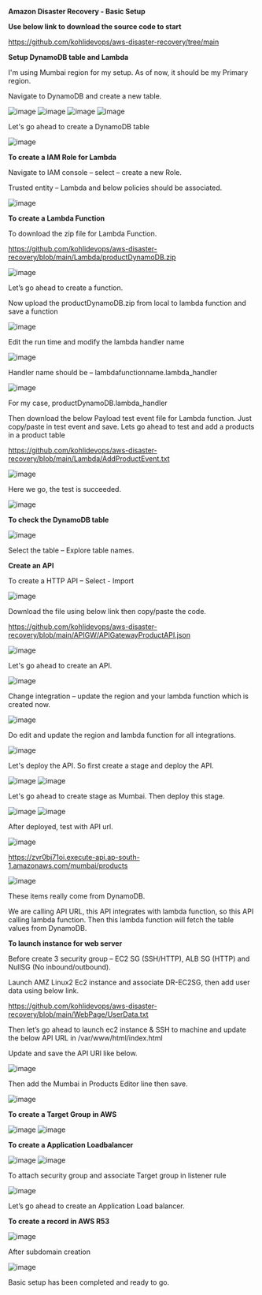 **Amazon Disaster Recovery - Basic Setup**

**Use below link to download the source code to start**

https://github.com/kohlidevops/aws-disaster-recovery/tree/main

**Setup DynamoDB table and Lambda**

I'm using Mumbai region for my setup. As of now, it should be my Primary region.

Navigate to DynamoDB and create a new table.

![image](https://github.com/kohlidevops/aws-disaster-recovery/assets/100069489/968c619f-2131-4131-acda-50fdea14ed3e)
![image](https://github.com/kohlidevops/aws-disaster-recovery/assets/100069489/7257cf9e-fb87-4f64-b3e5-a5550067a111)
![image](https://github.com/kohlidevops/aws-disaster-recovery/assets/100069489/af11c35e-fdb3-4688-a5f2-3e894759b8c6)
![image](https://github.com/kohlidevops/aws-disaster-recovery/assets/100069489/974c370b-6149-478d-b67a-2acfec1b525a)

Let's go ahead to create a DynamoDB table

![image](https://github.com/kohlidevops/aws-disaster-recovery/assets/100069489/433420a2-f514-4e0d-af69-7adf1e54bdfe)

**To create a IAM Role for Lambda**

Navigate to IAM console – select – create a new Role.

Trusted entity – Lambda and below policies should be associated.

![image](https://github.com/kohlidevops/aws-disaster-recovery/assets/100069489/fbb4d5d2-72f4-442e-a1af-4f14433e0a13)

**To create a Lambda Function**

To download the zip file for Lambda Function.

https://github.com/kohlidevops/aws-disaster-recovery/blob/main/Lambda/productDynamoDB.zip

![image](https://github.com/kohlidevops/aws-disaster-recovery/assets/100069489/d8b344a0-b517-4c8b-89b6-0b770d913f71)

Let’s go ahead to create a function.

Now upload the productDynamoDB.zip from local to lambda function and save a function

![image](https://github.com/kohlidevops/aws-disaster-recovery/assets/100069489/b903d236-f4d3-4ff2-9967-7809beffc242)

Edit the run time and modify the lambda handler name

![image](https://github.com/kohlidevops/aws-disaster-recovery/assets/100069489/9ebb2b68-225a-4bd4-9ef6-c1a763a0e142)

Handler name should be – lambdafunctionname.lambda_handler

![image](https://github.com/kohlidevops/aws-disaster-recovery/assets/100069489/de2f7232-f772-4b4c-802f-64fa20f53803)

For my case, productDynamoDB.lambda_handler

Then download the below Payload test event file for Lambda function. Just copy/paste in test event and save. Lets go ahead to test and add a products in a product table

https://github.com/kohlidevops/aws-disaster-recovery/blob/main/Lambda/AddProductEvent.txt

![image](https://github.com/kohlidevops/aws-disaster-recovery/assets/100069489/3d63e0fa-f997-4d7c-915c-03ab47905dc8)

Here we go, the test is succeeded.

![image](https://github.com/kohlidevops/aws-disaster-recovery/assets/100069489/8532f4b9-3a7b-4758-b917-bef927e7f393)

**To check the DynamoDB table**

![image](https://github.com/kohlidevops/aws-disaster-recovery/assets/100069489/25b0d1bf-2a79-4912-892a-4d84c4b1bc9e)

Select the table – Explore table names.

**Create an API**

To create a HTTP API – Select - Import

![image](https://github.com/kohlidevops/aws-disaster-recovery/assets/100069489/4a579294-c3bd-4cfa-aa7c-6d63d2e85df0)

Download the file using below link then copy/paste the code.

https://github.com/kohlidevops/aws-disaster-recovery/blob/main/APIGW/APIGatewayProductAPI.json

![image](https://github.com/kohlidevops/aws-disaster-recovery/assets/100069489/af8b9a1d-8f4f-48f7-9a91-8b1c78ba3954)

Let's go ahead to create an API.

![image](https://github.com/kohlidevops/aws-disaster-recovery/assets/100069489/446bdd61-42c9-4251-b404-f9dbcbc84bea)

Change integration – update the region and your lambda function which is created now.

![image](https://github.com/kohlidevops/aws-disaster-recovery/assets/100069489/45c75bb7-9c5d-4b51-a9c3-9da8a3237a51)

Do edit and update the region and lambda function for all integrations.

![image](https://github.com/kohlidevops/aws-disaster-recovery/assets/100069489/4523f60f-383b-4d89-bf16-9d6783241ad8)

Let's deploy the API. So first create a stage and deploy the API.

![image](https://github.com/kohlidevops/aws-disaster-recovery/assets/100069489/4c5c3ecb-d311-41cb-84fa-409845795926)
![image](https://github.com/kohlidevops/aws-disaster-recovery/assets/100069489/b4e317b4-4fd0-4938-8a51-6dbcd50b6249)

Let's go ahead to create stage as Mumbai. Then deploy this stage.

![image](https://github.com/kohlidevops/aws-disaster-recovery/assets/100069489/73c91518-5fca-4cfe-9887-0f6622705887)
![image](https://github.com/kohlidevops/aws-disaster-recovery/assets/100069489/c1332d53-7ca4-4059-b712-7a4a99b681d3)

After deployed, test with API url.

![image](https://github.com/kohlidevops/aws-disaster-recovery/assets/100069489/de7d1ff9-a325-4072-8744-24ec744503c8)

https://zvr0bj71oi.execute-api.ap-south-1.amazonaws.com/mumbai/products

![image](https://github.com/kohlidevops/aws-disaster-recovery/assets/100069489/29d2c944-3b30-4c23-a7f7-96e3790475e8)

These items really come from DynamoDB.

We are calling API URL, this API integrates with lambda function, so this API calling lambda function. Then this lambda function will fetch the table values from DynamoDB.

**To launch instance for web server**

Before create 3 security group – EC2 SG (SSH/HTTP), ALB SG (HTTP) and NullSG (No inbound/outbound).

Launch AMZ Linux2 Ec2 instance and associate DR-EC2SG, then add user data using below link.

https://github.com/kohlidevops/aws-disaster-recovery/blob/main/WebPage/UserData.txt

Then let’s go ahead to launch ec2 instance & SSH to machine and update the below API URL in /var/www/html/index.html

Update and save the API URl like below.

 ![image](https://github.com/kohlidevops/aws-disaster-recovery/assets/100069489/ed2f5019-13a8-407a-b7cb-89f1fb569a37)

 Then add the Mumbai in Products Editor line then save.

 ![image](https://github.com/kohlidevops/aws-disaster-recovery/assets/100069489/4efb407b-101c-46fe-919d-f48d11e17d0a)

**To create a Target Group in AWS**

![image](https://github.com/kohlidevops/aws-disaster-recovery/assets/100069489/09e8eae7-fb01-4672-86d6-b22e553d60eb)
![image](https://github.com/kohlidevops/aws-disaster-recovery/assets/100069489/84c5a5ca-6837-4966-8df7-ad2c7985be2d)

**To create a Application Loadbalancer**

![image](https://github.com/kohlidevops/aws-disaster-recovery/assets/100069489/d32be115-7727-41d3-a122-bc270045e1b5)
![image](https://github.com/kohlidevops/aws-disaster-recovery/assets/100069489/f9eb9fe9-0bb1-4e9e-b003-10f2e7e2c55a)

To attach security group and associate Target group in listener rule

![image](https://github.com/kohlidevops/aws-disaster-recovery/assets/100069489/f34df79b-59b6-4bf2-b7f5-65cf3c34f3ab)

Let’s go ahead to create an Application Load balancer.

**To create a record in AWS R53**

![image](https://github.com/kohlidevops/aws-disaster-recovery/assets/100069489/381adb76-2e07-44e7-abaa-72504c762bfd)

After subdomain creation

![image](https://github.com/kohlidevops/aws-disaster-recovery/assets/100069489/da95b828-4065-4b50-acc1-ed9899ec5d02)

Basic setup has been completed and ready to go.

















